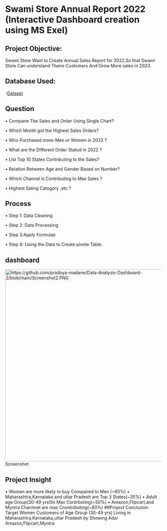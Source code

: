 # Swami Store Annual Report 2022 (Interactive Dashboard creation using MS Exel)

## Project Objective:
Swami Store Want to Create Annual Sales Report for 2022,So that Swami  Store Can understand Theire Customers And Grow More sales in 2023.
## Database Used:
-<a href="https://github.com/pradnya-madane/Data-Analysis-Dashboard-2?tab=readme-ov-file#data-analysis-dashboard-2">Dataset</a>


## Question 
•	Compaire The Sales and Order Using Single Chart?

•	Which Month got the Highest Sales Orders?

•	Who Purchased more-Men or Women in 2022 ?

•	What are the Different Order Statud in 2022 ?

•	List Top 10 States Contributing to the Sales?

•	Relation Between Age  and Gender  Based on Number?

•	Which Channel is Contributing to Max Sales ?

•	Highest Saling Catogory ,etc ?

 ## Process
 
•	Step 1: Data Cleaning

•	Step 2: Data Processing 

•	Step 3:Apply Formulae

•	Step 4: Using the Data to Create pivote  Table.

## dashboard
<img width="619" alt ="https://github.com/pradnya-madane/Data-Analysis-Dashboard-2/blob/main/Screenshot2.PNG">Screenshot</img>
## Project Insight 
•	Women are more likely to buy Compaired to Men (~65%)
•	Maharashtra,Karnataka and uttar Pradesh are Top 3 States(~35%)
•	Adult age Group(30-49 yrs0in Max Contrbuting(~50%)
•	Amazon,Flipcart,and Myntra Channnel are max Cnontributing(~80%)
##Project Conclusion
Target Women Customers of Age Group (30-49 yrs) Living in Maharashtra,Karnataka,uttar Pradesh by Showing Ads/ Amazon,Flipcart,Myntra



